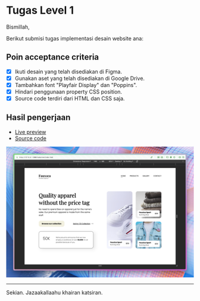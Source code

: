 # Tugas Level 1

Bismillah,

Berikut submisi tugas implementasi desain website ana:

## Poin acceptance criteria

- [x] Ikuti desain yang telah disediakan di Figma.
- [x] Gunakan aset yang telah disediakan di Google Drive.
- [x] Tambahkan font "Playfair Display" dan "Poppins".
- [x] Hindari penggunaan property CSS position.
- [x] Source code terdiri dari HTML dan CSS saja.

## Hasil pengerjaan

- [Live preview](https://snbxhsiid.yusoofsh.id/672f55c2cb10d25d83078cc24860b783ae5302e7/tasks/one)
- [Source code](https://gitlab.com/yusoofsh/snbxhsiid/-/tree/672f55c2cb10d25d83078cc24860b783ae5302e7/tasks/one)

![Tampilan utama](./fauxica.png)

---

Sekian. Jazaakallaahu khairan katsiran.
